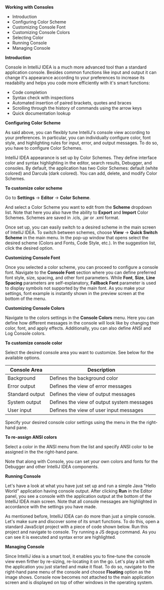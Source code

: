 **Working with Consoles**

 - Introduction
 - Configuring Color Scheme
 - Customizing Console Font 
 - Customizing Console Colors
 - Selecting Color
 - Running Console
 - Managing Console
 
 **Introduction**

Console in IntelliJ IDEA is a much more advanced tool than a standard application console. Besides common functions like input and output it can change it's appearance according to your preferences to increase its readabilty and helps you code more efficiently with it's smart functions:
    
 - Code completion 
 - Syntax check with inspections
 - Automated insertion of paired brackets, quotes and braces
 - Scrolling through the history of commands using the arrow keys 
 - Quick documentation lookup
 
 **Configuring Color Scheme**

As said above, you can flexibly tune IntelliJ's console view according to your preferences. In particular, you can individually configure color, font style, and highlighting rules for input, error, and output messages.  To do so, you have to configure Color Schemes.

IntelliJ IDEA appearance is set up by Color Schemes. They define interface color and syntax highlighting in the editor, search results, Debugger, and consoles. By default, the application has two Color Schemes: default (white colored) and Darcula (dark colored). You can add, delete, and modify Color Schemes.

**To customize color scheme**

Go to **Settings** -> **Editor** -> **Color Scheme**.

And select a Color Scheme you want to edit from the **Scheme** dropdown list. Note that here you also have the ability to **Export** and **Import** Color Schemes. Schemes are saved in .icls, .jar or .xml format.

Once set up, you can easily switch to a desired scheme in the main screen of IntelliJ IDEA. To switch between schemes, choose **View** -> **Quick Switch Scheme** in the main menu. In the pop-up window that opens select the desired scheme (Colors and Fonts, Code Style, etc.). In the suggestion list, click the desired option.

**Customizing Console Font** 
 
Once you selected a color scheme, you can proceed to configure a console font. Navigate to the **Console Font** section where you can define preferred font style, size, spacing, and other font parameters. While **Font**, **Size**, **Line Spacing** parameters are self-explanatory, **Fallback Font** parameter is used to display symbols not supported by the main font. As you make your settings, font example is instantly shown in the preview screen at the bottom of the menu.

**Customizing Console Colors** 

Navigate to the colors settings in the **Console Colors** menu. Here you can define how different messages in the console will look like by changing their color, font, and apply effects. Additionally, you can also define ANSI and Log Console colors.

**To customize console color**

Select the desired console area you want to customize. See below for the available options.

|Console Area|  Description|
|--|--|
| Background| Defines the background color |
| Error output | Defines the view of error messages |
| Standard output | Defines the view of output messages  |
| System output | Defines the view of output system messages |
| User input| Defines the view of user input messages |

Specify your desired console color settings using the menu in the the right-hand pane.

**To re-assign ANSI colors**

Select a color in the ANSI menu from the list and specify ANSI color to be assigned in the the right-hand pane.

Note that along with Console, you can set your own colors and fonts for the Debugger and other IntelliJ IDEA components.

**Running Console**

Let's have a look at what you have just set up and run a simple Java "Hello World" application having console output. After clicking **Run** in the Editor panel, you see a console with the application output at the bottom of the IntelliJ IDEA main screen. Note that all console messages are highlighted in accordance with the settings you have made.

As mentioned before, IntelliJ IDEA can do more than just a simple console. Let's make sure and discover some of its smart functions. To do this, open a standard JavaScipt project with a piece of code shown below. Run this project and navigate to console. Try running a JS degug command. As you can see it is executed and syntax error are highlighted.

**Managing Console**

Since IntelliJ idea is a smart tool, it enables you to fine-tune the console view even firther by re-sizing, re-locating it on the go. Let's play a bit with the application you just started and make it float. To do so, navigate to the right-hand pane menu of the console and choose **Floating** option as the image shows. Console now becomes not attached to the main application screen and is displayed on top of other windows in the operating system. 

